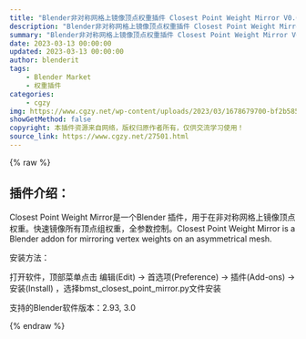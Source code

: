 ```yaml
---
title: "Blender非对称网格上镜像顶点权重插件 Closest Point Weight Mirror V0.0.4"
description: "Blender非对称网格上镜像顶点权重插件 Closest Point Weight Mirror V0.0.4"
summary: "Blender非对称网格上镜像顶点权重插件 Closest Point Weight Mirror V0.0.4"
date: 2023-03-13 00:00:00
updated: 2023-03-13 00:00:00
author: blenderit
tags: 
    - Blender Market
    - 权重插件
categories:
    - cgzy
img: https://www.cgzy.net/wp-content/uploads/2023/03/1678679700-bf2b585aaeb7a04.jpg
showGetMethod: false
copyright: 本插件资源来自网络，版权归原作者所有，仅供交流学习使用！
source_link: https://www.cgzy.net/27501.html
---
```


{% raw %}
<div class="wp-block-pandastudio-title"><div class="title_style_01"><h2 id="h2-0">插件介绍：</h2></div></div><p>Closest Point Weight Mirror是一个Blender 插件，用于在非对称网格上镜像顶点权重。快速镜像所有顶点组权重，全参数控制。Closest Point Weight Mirror is a Blender addon for mirroring vertex weights on an asymmetrical mesh.</p><div class="wp-block-pandastudio-title"><div class="title_style_01"><p>安装方法：</p></div></div><p>打开软件，顶部菜单点击 编辑(Edit) → 首选项(Preference) → 插件(Add-ons) → 安装(Install) ，选择bmst_closest_point_mirror.py文件安装</p><div class="wp-block-pandastudio-tips"><div class="tip success "><p>支持的Blender软件版本：2.93, 3.0</p>
</div></div>
<div style="display: none">cgzy</div>
{% endraw %}